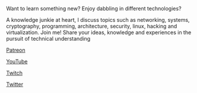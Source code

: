 Want to learn something new? Enjoy dabbling in different technologies?

A knowledge junkie at heart, I discuss topics such as networking, systems, cryptography, programming, architecture, security, linux, hacking and virtualization. Join me! Share your ideas, knowledge and experiences in the pursuit of technical understanding


[Patreon](https://www.patreon.com/Packetization)

[YouTube](https://www.youtube.com/channel/UClJOOUGho8mCrwlcRqiunQQ)

[Twitch](https://www.twitch.tv/packetization)

[Twitter](https://twitter.com/0xpacketization)

<!---
Packetization/Packetization is a ✨ special ✨ repository because its `README.md` (this file) appears on your GitHub profile.
You can click the Preview link to take a look at your changes.
--->
